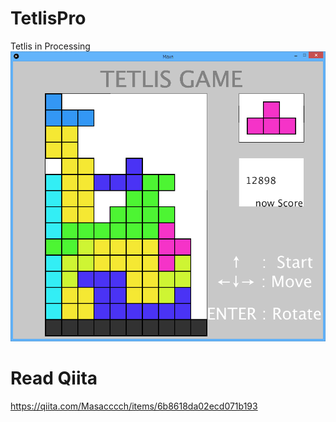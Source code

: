 # TetlisPro
Tetlis in Processing
![screen](fig6.png)
# Read Qiita
https://qiita.com/Masacccch/items/6b8618da02ecd071b193
